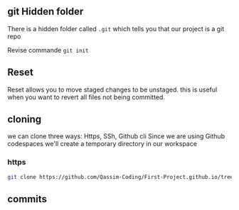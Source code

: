## git Hidden folder

There is a hidden folder called `.git` which tells you that our project is a git repo

Revise commande `git init`

## Reset 
Reset allows you to move staged changes to be unstaged. 
this is useful when you want to revert all files not being committed. 

## cloning

we can clone three ways: Https, SSh, Github cli
Since we are using Github codespaces we'll create a temporary directory in our workspace

### https

```sh
git clone https://github.com/Qassim-Coding/First-Project.github.io/tree/421161c324df27319ca96dd61a63ce2b35993304 
```
## commits

